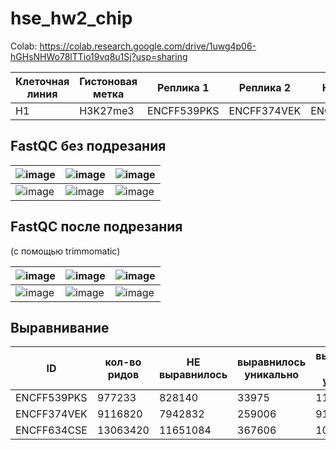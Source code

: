 # hse_hw2_chip

Colab: https://colab.research.google.com/drive/1uwg4p06-hGHsNHWo78lTTio19vq8u1Sj?usp=sharing


 Клеточная линия | Гистоновая метка | Реплика 1 | Реплика 2 | Контроль
 --- | --- | --- | --- | ---
 H1 | H3K27me3 |ENCFF539PKS | ENCFF374VEK | ENCFF634CSE
 
 
## FastQC без подрезания
 

 ![image](https://user-images.githubusercontent.com/103137801/222808546-8058ec10-e44f-4442-b8d1-9d9a73169b68.png)| ![image](https://user-images.githubusercontent.com/103137801/222809036-5ab2d017-baf5-427f-9597-002ca3c7f632.png) | ![image](https://user-images.githubusercontent.com/103137801/222809325-f21808b2-913d-4d3c-82eb-b84374cd7625.png) 
 ---|---|---
 ![image](https://user-images.githubusercontent.com/103137801/222808930-8d71a3da-ed2f-4fa0-aec9-effde7377461.png) | ![image](https://user-images.githubusercontent.com/103137801/222809088-cfb29fd9-d858-4176-8be3-47164c97db77.png) | ![image](https://user-images.githubusercontent.com/103137801/222809379-3fd615db-7f29-446d-93b9-cf6528e411ab.png)
 
  
## FastQC после подрезания

(с помощью trimmomatic)
 
 ![image](https://user-images.githubusercontent.com/103137801/222811094-77af563e-17cd-4867-9760-28a33d63db73.png) | ![image](https://user-images.githubusercontent.com/103137801/222810939-3b738907-5bc7-4ce5-bf23-3edbaacaa395.png) | ![image](https://user-images.githubusercontent.com/103137801/222810827-06bbc89c-7954-48c7-9092-ec2d15f9891d.png)
 --- | --- | ---
 ![image](https://user-images.githubusercontent.com/103137801/222811147-cb768eb1-d899-4205-a815-46724e125f80.png) | ![image](https://user-images.githubusercontent.com/103137801/222811021-3ebaa2a7-4d98-4768-937e-65b393ae2062.png) | ![image](https://user-images.githubusercontent.com/103137801/222810868-6924b69c-3d81-4208-a27a-94d2ccb89d95.png)
 
 ## Выравнивание
 
 ID | кол-во ридов | НЕ выравнилось | выравнилось уникально | выравнилось НЕ-уникально
 --- | --- | --- | --- | ---
 ENCFF539PKS | 977233 | 828140 | 33975 | 115118
 ENCFF374VEK | 9116820 | 7942832 | 259006 | 914982
 ENCFF634CSE | 13063420 | 11651084 | 367606 | 1044730
